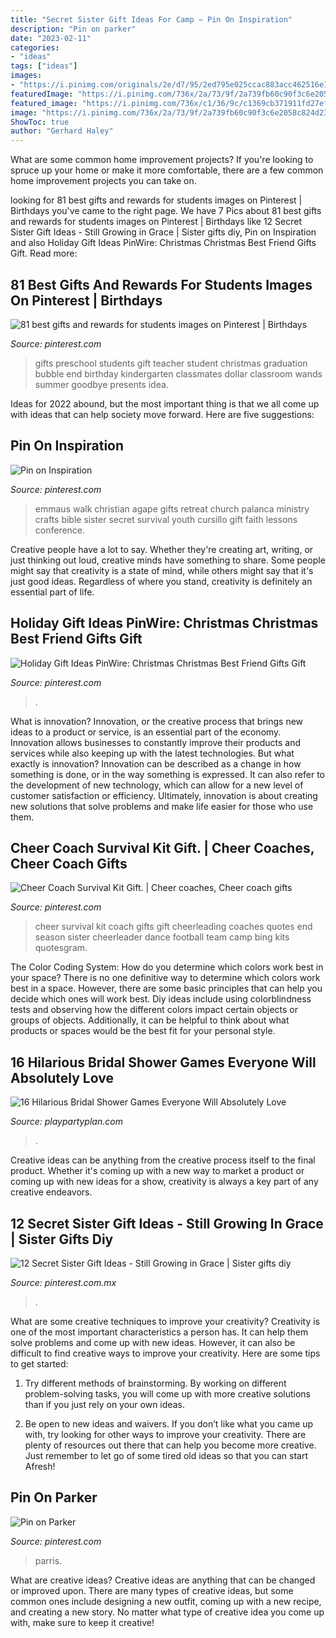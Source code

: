 ```yaml
---
title: "Secret Sister Gift Ideas For Camp ~ Pin On Inspiration"
description: "Pin on parker"
date: "2023-02-11"
categories:
- "ideas"
tags: ["ideas"]
images:
- "https://i.pinimg.com/originals/2e/d7/95/2ed795e025ccac883acc462516e15116.jpg"
featuredImage: "https://i.pinimg.com/736x/2a/73/9f/2a739fb60c90f3c6e2058c824d2342b6.jpg"
featured_image: "https://i.pinimg.com/736x/c1/36/9c/c1369cb371911fd27ef3ca50010fa71f.jpg"
image: "https://i.pinimg.com/736x/2a/73/9f/2a739fb60c90f3c6e2058c824d2342b6.jpg"
ShowToc: true
author: "Gerhard Haley"
---
```



What are some common home improvement projects?
If you're looking to spruce up your home or make it more comfortable, there are a few common home improvement projects you can take on.

	

		
looking for 81 best gifts and rewards for students images on Pinterest | Birthdays you've came to the right page. We have 7 Pics about 81 best gifts and rewards for students images on Pinterest | Birthdays like 12 Secret Sister Gift Ideas - Still Growing in Grace | Sister gifts diy, Pin on Inspiration and also Holiday Gift Ideas PinWire: Christmas Christmas Best Friend Gifts Gift. Read more:
		
    
## 81 Best Gifts And Rewards For Students Images On Pinterest | Birthdays

<img loading=lazy src="https://i.pinimg.com/736x/4e/f3/b9/4ef3b9afa98a7d020af20245d37c9c4c--preschool-gifts-preschool-graduation-gifts.jpg" onerror="this.onerror=null;this.src='https://tse2.mm.bing.net/th?id=OIP.YqR44c80Tn01KDCH-t8MZwHaJ6&amp;pid=15.1';" alt="81 best gifts and rewards for students images on Pinterest | Birthdays">

_Source: pinterest.com_

>gifts preschool students gift teacher student christmas graduation bubble end birthday kindergarten classmates dollar classroom wands summer goodbye presents idea. 

	

Ideas for 2022 abound, but the most important thing is that we all come up with ideas that can help society move forward. Here are five suggestions: 

    
## Pin On Inspiration

<img loading=lazy src="https://i.pinimg.com/originals/e7/49/b5/e749b50ee4a52e9662eb8068a1afdb41.jpg" onerror="this.onerror=null;this.src='https://tse3.mm.bing.net/th?id=OIP.ET2uB7ZoMP7FIuLocC2-YAHaKL&amp;pid=15.1';" alt="Pin on Inspiration">

_Source: pinterest.com_

>emmaus walk christian agape gifts retreat church palanca ministry crafts bible sister secret survival youth cursillo gift faith lessons conference. 

	

Creative people have a lot to say. Whether they're creating art, writing, or just thinking out loud, creative minds have something to share. Some people might say that creativity is a state of mind, while others might say that it's just good ideas. Regardless of where you stand, creativity is definitely an essential part of life.

    
## Holiday Gift Ideas PinWire: Christmas Christmas Best Friend Gifts Gift

<img loading=lazy src="https://i.pinimg.com/736x/c1/36/9c/c1369cb371911fd27ef3ca50010fa71f.jpg" onerror="this.onerror=null;this.src='https://tse4.mm.bing.net/th?id=OIP.buWuQPuYXYcNG_vgsc7MFgHaLF&amp;pid=15.1';" alt="Holiday Gift Ideas PinWire: Christmas Christmas Best Friend Gifts Gift">

_Source: pinterest.com_

>. 

	

What is innovation?
Innovation, or the creative process that brings new ideas to a product or service, is an essential part of the economy. Innovation allows businesses to constantly improve their products and services while also keeping up with the latest technologies. But what exactly is innovation?
Innovation can be described as a change in how something is done, or in the way something is expressed. It can also refer to the development of new technology, which can allow for a new level of customer satisfaction or efficiency. Ultimately, innovation is about creating new solutions that solve problems and make life easier for those who use them.

    
## Cheer Coach Survival Kit Gift. | Cheer Coaches, Cheer Coach Gifts

<img loading=lazy src="https://i.pinimg.com/originals/2e/d7/95/2ed795e025ccac883acc462516e15116.jpg" onerror="this.onerror=null;this.src='https://tse2.mm.bing.net/th?id=OIP.2Lq5gJOXtK-C5c8QIPN7igDYEg&amp;pid=15.1';" alt="Cheer Coach Survival Kit Gift. | Cheer coaches, Cheer coach gifts">

_Source: pinterest.com_

>cheer survival kit coach gifts gift cheerleading coaches quotes end season sister cheerleader dance football team camp bing kits quotesgram. 

	

The Color Coding System: How do you determine which colors work best in your space?
There is no one definitive way to determine which colors work best in a space. However, there are some basic principles that can help you decide which ones will work best. Diy ideas include using colorblindness tests and observing how the different colors impact certain objects or groups of objects. Additionally, it can be helpful to think about what products or spaces would be the best fit for your personal style.

    
## 16 Hilarious Bridal Shower Games Everyone Will Absolutely Love

<img loading=lazy src="https://www.playpartyplan.com/wp-content/uploads/2016/05/Bridal-Shower-Games-PINTEREST.jpg" onerror="this.onerror=null;this.src='https://tse1.mm.bing.net/th?id=OIP.1d8kp1HHhWZEBtBsTXDn0gHaLG&amp;pid=15.1';" alt="16 Hilarious Bridal Shower Games Everyone Will Absolutely Love">

_Source: playpartyplan.com_

>. 

	

Creative ideas can be anything from the creative process itself to the final product. Whether it's coming up with a new way to market a product or coming up with new ideas for a show, creativity is always a key part of any creative endeavors.

    
## 12 Secret Sister Gift Ideas - Still Growing In Grace | Sister Gifts Diy

<img loading=lazy src="https://i.pinimg.com/originals/92/48/10/924810443883dcd435a23099a6e3d129.jpg" onerror="this.onerror=null;this.src='https://tse1.mm.bing.net/th?id=OIP.HsQ0uDtH8N_gdYmlMiss_AHaRQ&amp;pid=15.1';" alt="12 Secret Sister Gift Ideas - Still Growing in Grace | Sister gifts diy">

_Source: pinterest.com.mx_

>. 

	

What are some creative techniques to improve your creativity?
Creativity is one of the most important characteristics a person has. It can help them solve problems and come up with new ideas. However, it can also be difficult to find creative ways to improve your creativity. Here are some tips to get started: 
1. Try different methods of brainstorming. By working on different problem-solving tasks, you will come up with more creative solutions than if you just rely on your own ideas.

2. Be open to new ideas and waivers. If you don’t like what you came up with, try looking for other ways to improve your creativity. There are plenty of resources out there that can help you become more creative. Just remember to let go of some tired old ideas so that you can start Afresh!

    
## Pin On Parker

<img loading=lazy src="https://i.pinimg.com/736x/2a/73/9f/2a739fb60c90f3c6e2058c824d2342b6.jpg" onerror="this.onerror=null;this.src='https://tse1.mm.bing.net/th?id=OIP.NoKhEHzs7ivVLAsEGKFWMwHaFX&amp;pid=15.1';" alt="Pin on Parker">

_Source: pinterest.com_

>parris. 

	

What are creative ideas?
Creative ideas are anything that can be changed or improved upon. There are many types of creative ideas, but some common ones include designing a new outfit, coming up with a new recipe, and creating a new story. No matter what type of creative idea you come up with, make sure to keep it creative!

